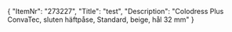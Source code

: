 {
  "ItemNr": "273227",
  "Title": "test",
  "Description": "Colodress Plus ConvaTec, sluten häftpåse, Standard, beige, hål 32 mm"
}